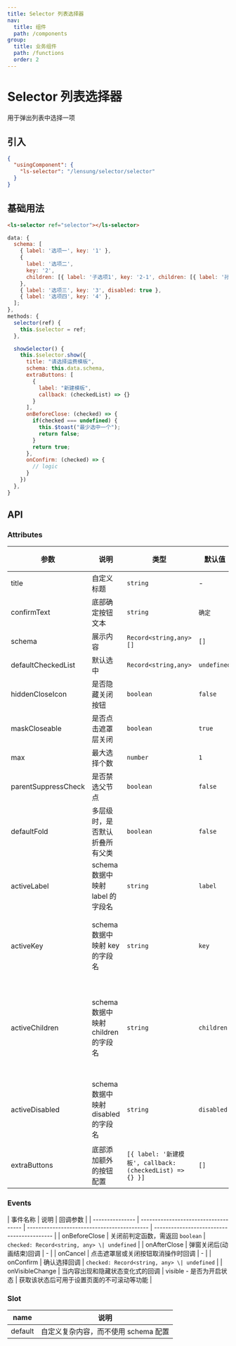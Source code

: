 ```yaml
---
title: Selector 列表选择器
nav:
  title: 组件
  path: /components
group:
  title: 业务组件
  path: /functions
  order: 2
---
```


# Selector 列表选择器

用于弹出列表中选择一项

## 引入

```json
{
  "usingComponent": {
    "ls-selector": "/lensung/selector/selector"
  }
}
```

## 基础用法

```html
<ls-selector ref="selector"></ls-selector>
```

```js
data: {
  schema: [
    { label: '选项一', key: '1' },
    {
      label: '选项二',
      key: '2',
      children: [{ label: '子选项1', key: '2-1', children: [{ label: '孙子选项', key: '2-1-1' }] }],
    },
    { label: '选项三', key: '3', disabled: true },
    { label: '选项四', key: '4' },
  ];
},
methods: {
  selector(ref) {
    this.$selector = ref;
  },

  showSelector() {
    this.$selector.show({
      title: "请选择运费模板",
      schema: this.data.schema,
      extraButtons: [
        {
          label: "新建模板",
          callback: (checkedList) => {}
        }
      ],
      onBeforeClose: (checked) => {
        if(checked === undefined) {
          this.$toast("最少选中一个");
          return false;
        }
        return true;
      },
      onConfirm: (checked) => {
        // logic
      }
    })
  },
}
```

## API

### Attributes

| 参数                | 说明                                | 类型                                                     | 默认值      | 备注               |
| ------------------- | ----------------------------------- | -------------------------------------------------------- | ----------- | ------------------ |
| title               | 自定义标题                          | `string`                                                 | -           | -                  |
| confirmText         | 底部确定按钮文本                    | `string`                                                 | `确定`      | -                  |
| schema              | 展示内容                            | `Record<string,any>[]`                                   | `[]`        | -                  |
| defaultCheckedList  | 默认选中                            | `Record<string,any>`                                     | `undefined` | -                  |
| hiddenCloseIcon     | 是否隐藏关闭按钮                    | `boolean`                                                | `false`     | -                  |
| maskCloseable       | 是否点击遮罩层关闭                  | `boolean`                                                | `true`      | -                  |
| max                 | 最大选择个数                        | `number`                                                 | `1`         | -                  |
| parentSuppressCheck | 是否禁选父节点                      | `boolean`                                                | `false`     | -                  |
| defaultFold         | 多层级时，是否默认折叠所有父类      | `boolean`                                                | `false`     | -                  |
| activeLabel         | schema 数据中映射 label 的字段名    | `string`                                                 | `label`     | 用于显示           |
| activeKey           | schema 数据中映射 key 的字段名      | `string`                                                 | `key`       | 用于判定勾选       |
| activeChildren      | schema 数据中映射 children 的字段名 | `string`                                                 | `children`  | 用于递归显示子数据 |
| activeDisabled      | schema 数据中映射 disabled 的字段名 | `string`                                                 | `disabled`  | 用于禁用勾选       |
| extraButtons        | 底部添加额外的按钮配置              | `[{ label: '新建模板', callback: (checkedList) => {} }]` | `[]`        | -                  |

### Events

| 事件名称        | 说明                                 | 回调参数                                    |
| --------------- | ------------------------------------ | ------------------------------------------- | ------------------------------------------ |
| onBeforeClose   | 关闭前判定函数，需返回 `boolean`     | `checked: Record<string, any> \| undefined` |
| onAfterClose    | 弹窗关闭后(动画结束)回调             | -                                           |
| onCancel        | 点击遮罩层或关闭按钮取消操作时回调   | -                                           |
| onConfirm       | 确认选择回调                         | `checked: Record<string, any> \| undefined` |
| onVisibleChange | 当内容出现和隐藏状态变化式的回调 | visible - 是否为开启状态                    | 获取该状态后可用于设置页面的不可滚动等功能 |

### Slot

| name    | 说明                                 |
| ------- | ------------------------------------ |
| default | 自定义复杂内容，而不使用 schema 配置 |
